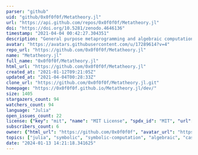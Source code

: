 ```yaml
---
parser: "github"
uid: "github/0x0f0f0f/Metatheory.jl"
url: "https://api.github.com/repos/0x0f0f0f/Metatheory.jl"
doi: "https://doi.org/10.5281/zenodo.4646136"
timestamp: "2021-04-04 00:42:27.304351"
description: "General purpose metaprogramming and algebraic computation library for the Julia programming language"
avatar: "https://avatars.githubusercontent.com/u/17289614?v=4"
repo_url: "https://github.com/0x0f0f0f/Metatheory.jl"
name: "Metatheory.jl"
full_name: "0x0f0f0f/Metatheory.jl"
html_url: "https://github.com/0x0f0f0f/Metatheory.jl"
created_at: "2021-01-12T09:21:05Z"
updated_at: "2021-04-04T00:28:33Z"
clone_url: "https://github.com/0x0f0f0f/Metatheory.jl.git"
homepage: "https://0x0f0f0f.github.io/Metatheory.jl/dev/"
size: 1405
stargazers_count: 94
watchers_count: 94
language: "Julia"
open_issues_count: 22
license: {"key": "mit", "name": "MIT License", "spdx_id": "MIT", "url": "https://api.github.com/licenses/mit", "node_id": "MDc6TGljZW5zZTEz"}
subscribers_count: 6
owner: {"html_url": "https://github.com/0x0f0f0f", "avatar_url": "https://avatars.githubusercontent.com/u/17289614?v=4", "login": "0x0f0f0f", "type": "User"}
topics: ["julia", "symbolic", "symbolic-computation", "algebraic", "cas", "metatheory", "programming-language", "optimization", "compiler-optimization", "compiler-construction"]
date: "2024-01-13 14:21:18.341625"
---
```

